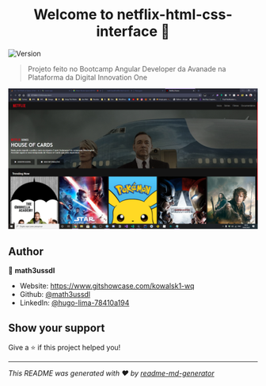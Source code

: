<h1 align="center">Welcome to netflix-html-css-interface 👋</h1>
<p>
  <img alt="Version" src="https://img.shields.io/badge/version-1.0-blue.svg?cacheSeconds=2592000" />
</p>

> Projeto feito no Bootcamp Angular Developer da Avanade na Plataforma da Digital Innovation One

<img alt="screenshot" src="img/screenshot.png" />

## Author

👤 **math3ussdl**

* Website: https://www.gitshowcase.com/kowalsk1-wq
* Github: [@math3ussdl](https://github.com/math3ussdl)
* LinkedIn: [@hugo-lima-78410a194](https://linkedin.com/in/hugo-lima-78410a194)

## Show your support

Give a ⭐️ if this project helped you!

***
_This README was generated with ❤️ by [readme-md-generator](https://github.com/kefranabg/readme-md-generator)_